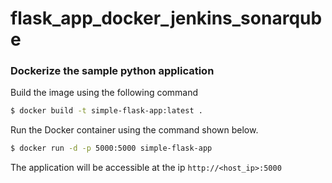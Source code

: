 # flask_app_docker_jenkins_sonarqube
### Dockerize the sample python application

Build the image using the following command

```bash
$ docker build -t simple-flask-app:latest .
```

Run the Docker container using the command shown below.

```bash
$ docker run -d -p 5000:5000 simple-flask-app
```

The application will be accessible at the ip `http://<host_ip>:5000`
